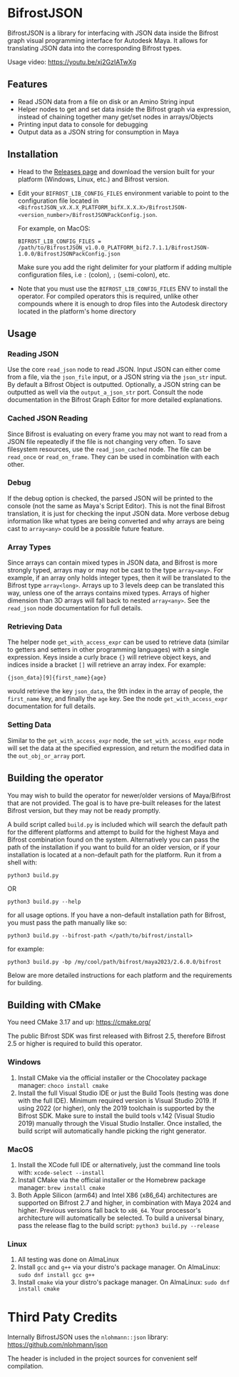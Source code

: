 # BifrostJSON

BifrostJSON is a library for interfacing with JSON data inside the Bifrost graph visual programming interface for Autodesk Maya. It allows for translating JSON data into the corresponding Bifrost types.

Usage video: https://youtu.be/xj2GzIATwXg

## Features
* Read JSON data from a file on disk or an Amino String input
* Helper nodes to get and set data inside the Bifrost graph via expression, instead of chaining together many get/set nodes in arrays/Objects
* Printing input data to console for debugging
* Output data as a JSON string for consumption in Maya

## Installation
* Head to the [Releases page](https://github.com/olliepop777/BifrostJSON/releases) and download the version built for your platform (Windows, Linux, etc.) and Bifrost version.
* Edit your `BIFROST_LIB_CONFIG_FILES` environment variable to point to the configuration file located in `<BifrostJSON_vX.X.X_PLATFORM_bifX.X.X.X>/BifrostJSON-<version_number>/BifrostJSONPackConfig.json`.

  For example, on MacOS: 
  ```
  BIFROST_LIB_CONFIG_FILES = /path/to/BifrostJSON_v1.0.0_PLATFORM_bif2.7.1.1/BifrostJSON-1.0.0/BifrostJSONPackConfig.json
  ```

  Make sure you add the right delimiter for your platform if adding multiple configuration files, i.e `:` (colon), `;` (semi-colon), etc.

* Note that you must use the `BIFROST_LIB_CONFIG_FILES` ENV to install the operator. For compiled operators this is required, unlike other compounds where it is enough to drop files into the Autodesk directory located in the platform's home directory

## Usage

### Reading JSON
Use the core `read_json` node to read JSON. Input JSON can either come from a file, via the `json_file` input, or a JSON string via the `json_str` input. By default a Bifrost Object is outputted. Optionally, a JSON string can be outputted as well via the `output_a_json_str` port. Consult the node documentation in the Bifrost Graph Editor for more detailed explanations.

### Cached JSON Reading
Since Bifrost is evaluating on every frame you may not want to read from a JSON file repeatedly if the file is not changing very often. To save filesystem resources, use the `read_json_cached` node. The file can be `read_once` or `read_on_frame`. They can be used in combination with each other.

### Debug
If the debug option is checked, the parsed JSON will be printed to the console (not the same as Maya's Script Editor). This is not the final Bifrost translation, it is just for checking the input JSON data. More verbose debug information like what types are being converted and why arrays are being cast to `array<any>` could be a possible future feature.

### Array Types
Since arrays can contain mixed types in JSON data, and Bifrost is more strongly typed, arrays may or may not be cast to the type `array<any>`. For example, if an array only holds integer types, then it will be translated to the Bifrost type `array<long>`. Arrays up to 3 levels deep can be translated this way, unless one of the arrays contains mixed types. Arrays of higher dimension than 3D arrays will fall back to nested `array<any>`. See the `read_json` node documentation for full details.

### Retrieving Data
The helper node `get_with_access_expr` can be used to retrieve data (similar to getters and setters in other programming languages) with a single expression. Keys inside a curly brace `{}` will retrieve object keys, and indices inside a bracket `[]` will retrieve an array index. For example:

`{json_data}[9]{first_name}{age}`

would retrieve the key `json_data`, the 9th index in the array of people, the `first_name` key, and finally the `age` key. See the node `get_with_access_expr` documentation for full details.

### Setting Data
Similar to the `get_with_access_expr` node, the `set_with_access_expr` node will set the data at the specified expression, and return the modified data in the `out_obj_or_array` port.

## Building the operator
You may wish to build the operator for newer/older versions of Maya/Bifrost that are not provided. The goal is to have pre-built releases for the latest Bifrost version, but they may not be ready promptly.

A build script called `build.py` is included which will search the default path for the different platforms and attempt to build for the highest Maya and Bifrost combination found on the system. Alternatively you can pass the path of the installation if you want to build for an older version, or if your installation is located at a non-default path for the platform. Run it from a shell with:

`python3 build.py`

OR

`python3 build.py --help`

for all usage options. If you have a non-default installation path for Bifrost, you must pass the path manually like so:

`python3 build.py --bifrost-path </path/to/bifrost/install>`

for example:

`python3 build.py -bp /my/cool/path/bifrost/maya2023/2.6.0.0/bifrost`

Below are more detailed instructions for each platform and the requirements for building.

## Building with CMake

You need CMake 3.17 and up: https://cmake.org/

The public Bifrost SDK was first released with Bifrost 2.5, therefore Bifrost 2.5 or higher is required to build this operator.

### Windows

1. Install CMake via the official installer or the Chocolatey package manager: `choco install cmake`
2. Install the full Visual Studio IDE or just the Build Tools (testing was done with the full IDE). Minimum required version is Visual Studio 2019. If using 2022 (or higher), only the 2019 toolchain is supported by the Bifrost SDK. Make sure to install the build tools v.142 (Visual Studio 2019) manually through the Visual Studio Installer. Once installed, the build script will automatically handle picking the right generator.

### MacOS

1. Install the XCode full IDE or alternatively, just the command line tools with: `xcode-select --install`
2. Install CMake via the official installer or the Homebrew package manager: `brew install cmake`
3. Both Apple Silicon (arm64) and Intel X86 (x86_64) architectures are supported on Bifrost 2.7 and higher, in combination with Maya 2024 and higher. Previous versions fall back to `x86_64`. Your processor's architecture will automatically be selected. To build a universal binary, pass the release flag to the build script: `python3 build.py --release`

### Linux

1. All testing was done on AlmaLinux
2. Install `gcc` and `g++` via your distro's package manager. On AlmaLinux:
    `sudo dnf install gcc g++`
3. Install `cmake` via your distro's package manager. On AlmaLinux: `sudo dnf install cmake`

# Third Paty Credits
Internally BifrostJSON uses the `nlohmann::json` library: https://github.com/nlohmann/json

The header is included in the project sources for convenient self compilation.
